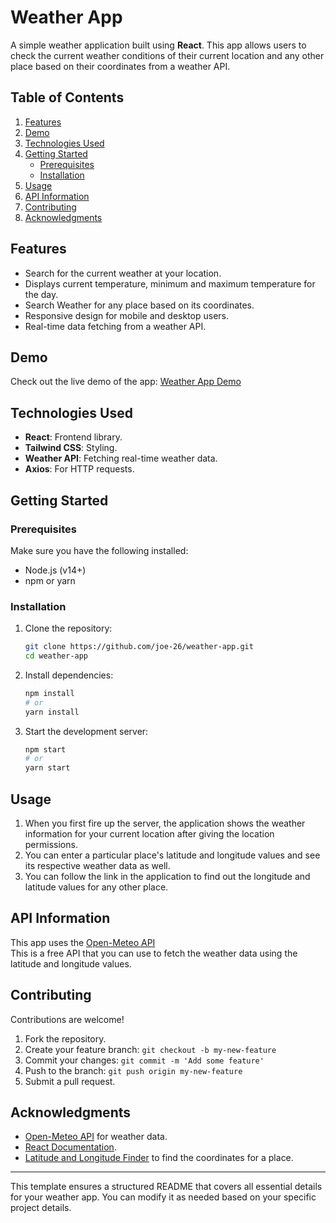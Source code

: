 # Weather App

A simple weather application built using **React**. This app allows users to check the current weather conditions of their current location and any other place based on their coordinates from a weather API.


## Table of Contents
1. [Features](#features)
2. [Demo](#demo)
3. [Technologies Used](#technologies-used)
4. [Getting Started](#getting-started)
    - [Prerequisites](#prerequisites)
    - [Installation](#installation)
5. [Usage](#usage)
6. [API Information](#api-information)
7. [Contributing](#contributing)
8. [Acknowledgments](#acknowledgments)


## Features
- Search for the current weather at your location.
- Displays current temperature, minimum and maximum temperature for the day.
- Search Weather for any place based on its coordinates.
- Responsive design for mobile and desktop users.
- Real-time data fetching from a weather API.


## Demo
Check out the live demo of the app: [Weather App Demo](https://joe-26.github.io/WeatherApp)  


## Technologies Used
- **React**: Frontend library.
- **Tailwind CSS**: Styling.
- **Weather API**: Fetching real-time weather data.
- **Axios**: For HTTP requests.


## Getting Started

### Prerequisites
Make sure you have the following installed:
- Node.js (v14+)
- npm or yarn

### Installation
1. Clone the repository:
   ```bash
   git clone https://github.com/joe-26/weather-app.git
   cd weather-app
   ```
2. Install dependencies:
   ```bash
   npm install
   # or
   yarn install
   ```
3. Start the development server:
   ```bash
   npm start
   # or
   yarn start
   ```


## Usage
1. When you first fire up the server, the application shows the weather information for your current location after giving the location permissions.
2. You can enter a particular place's latitude and longitude values and see its respective weather data as well.
3. You can follow the link in the application to find out the longitude and latitude values for any other place.


## API Information
This app uses the [Open-Meteo API](https://open-meteo.com/)  
This is a free API that you can use to fetch the weather data using the latitude and longitude values.


## Contributing
Contributions are welcome!  
1. Fork the repository.
2. Create your feature branch: `git checkout -b my-new-feature`
3. Commit your changes: `git commit -m 'Add some feature'`
4. Push to the branch: `git push origin my-new-feature`
5. Submit a pull request.


## Acknowledgments
- [Open-Meteo API](https://open-meteo.com/) for weather data.
- [React Documentation](https://reactjs.org/docs/getting-started.html).
- [Latitude and Longitude Finder](https://www.latlong.net/) to find the coordinates for a place.

---

This template ensures a structured README that covers all essential details for your weather app. You can modify it as needed based on your specific project details.

